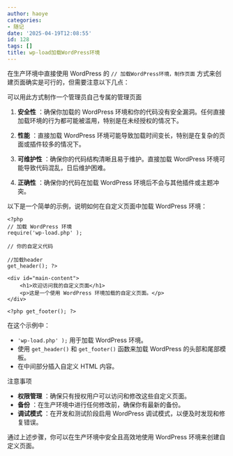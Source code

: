 ```yaml
---
author: haoye
categories:
- 随记
date: '2025-04-19T12:08:55'
id: 128
tags: []
title: wp-load加载WordPress环境
---
```


在生产环境中直接使用 WordPress 的 `// 加载WordPress环境，制作页面` 方式来创建页面确实是可行的，但需要注意以下几点：

可以用此方式制作一个管理员自己专属的管理页面

  1. **安全性** ：确保你加载的 WordPress 环境和你的代码没有安全漏洞。任何直接加载环境的行为都可能被滥用，特别是在未经授权的情况下。

  2. **性能** ：直接加载 WordPress 环境可能导致加载时间变长，特别是在复杂的页面或插件较多的情况下。

  3. **可维护性** ：确保你的代码结构清晰且易于维护。直接加载 WordPress 环境可能导致代码混乱，日后维护困难。

  4. **正确性** ：确保你的代码在加载 WordPress 环境后不会与其他插件或主题冲突。

以下是一个简单的示例，说明如何在自定义页面中加载 WordPress 环境：

    
    
    <?php
    // 加载 WordPress 环境
    require('wp-load.php' );
    
    // 你的自定义代码
    
    //加载header
    get_header(); ?>
    
    <div id="main-content">
        <h1>欢迎访问我的自定义页面</h1>
        <p>这是一个使用 WordPress 环境加载的自定义页面。</p>
    </div>
    
    <?php get_footer(); ?>
    

在这个示例中：

  * `'wp-load.php' );` 用于加载 WordPress 环境。
  * 使用 `get_header()` 和 `get_footer()` 函数来加载 WordPress 的头部和尾部模板。
  * 在中间部分插入自定义 HTML 内容。

注意事项

  * **权限管理** ：确保只有授权用户可以访问和修改这些自定义页面。
  * **备份** ：在生产环境中进行任何修改前，确保你有最新的备份。
  * **调试模式** ：在开发和测试阶段启用 WordPress 调试模式，以便及时发现和修复错误。

通过上述步骤，你可以在生产环境中安全且高效地使用 WordPress 环境来创建自定义页面。

